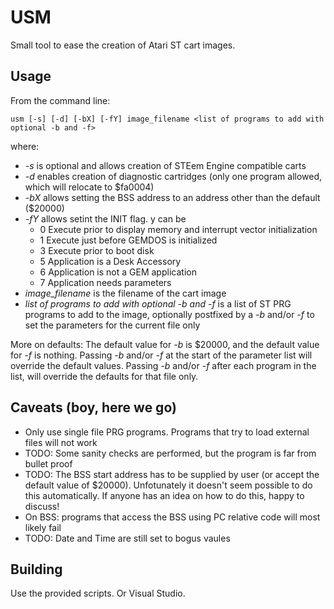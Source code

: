 USM
===

Small tool to ease the creation of Atari ST cart images.

Usage
-----

From the command line:

`usm [-s] [-d] [-bX] [-fY] image_filename <list of programs to add with optional -b and -f>`

where:

- *-s* is optional and allows creation of STEem Engine compatible carts
- *-d* enables creation of diagnostic cartridges (only one program allowed, which will relocate to $fa0004)
- *-bX* allows setting the BSS address to an address other than the default ($20000)
- *-fY* allows setint the INIT flag. y can be
  - 0       Execute prior to display memory and interrupt vector initialization
  - 1       Execute just before GEMDOS is initialized
  - 3       Execute prior to boot disk
  - 5       Application is a Desk Accessory
  - 6       Application is not a GEM application
  - 7       Application needs parameters
- *image_filename* is the filename of the cart image
- *list of programs to add with optional -b and -f* is a list of ST PRG programs to add to the image, optionally postfixed by a *-b* and/or *-f* to set the parameters for the current file only

More on defaults: The default value for *-b* is $20000, and the default value for *-f* is nothing. Passing *-b* and/or *-f* at the start of the parameter list will override the default values. Passing *-b* and/or *-f* after each program in the list, will override the defaults for that file only.

Caveats (boy, here we go)
-------------------------

- Only use single file PRG programs. Programs that try to load external files will not work
- TODO: Some sanity checks are performed, but the program is far from bullet proof
- TODO: The BSS start address has to be supplied by user (or accept the default value of $20000). Unfotunately it doesn't seem possible to do this automatically. If anyone has an idea on how to do this, happy to discuss!
- On BSS: programs that access the BSS using PC relative code will most likely fail
- TODO: Date and Time are still set to bogus vaules

Building
--------

Use the provided scripts. Or Visual Studio.
